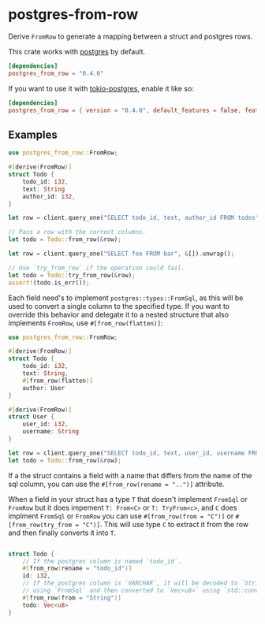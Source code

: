 # postgres-from-row

Derive `FromRow` to generate a mapping between a struct and postgres rows.

This crate works with [postgres](<https://docs.rs/postgres>) by default.

```toml
[dependencies]
postgres_from_row = "0.4.0"
```

If you want to use it with [tokio-postgres](<https://docs.rs/tokio-postgres>), enable it like so:

```toml
[dependencies]
postgres_from_row = { version = "0.4.0", default_features = false, features = ["tokio-postgres"] }
```
## Examples
```rust
use postgres_from_row::FromRow;

#[derive(FromRow)]
struct Todo {
    todo_id: i32,
    text: String
    author_id: i32,
}

let row = client.query_one("SELECT todo_id, text, author_id FROM todos", &[]).unwrap();

// Pass a row with the correct columns.
let todo = Todo::from_row(&row);

let row = client.query_one("SELECT foo FROM bar", &[]).unwrap();

// Use `try_from_row` if the operation could fail.
let todo = Todo::try_from_row(&row);
assert!(todo.is_err());
```

Each field need's to implement `postgres::types::FromSql`, as this will be used to convert a
single column to the specified type. If you want to override this behavior and delegate it to a
nested structure that also implements `FromRow`, use `#[from_row(flatten)]`:

```rust
use postgres_from_row::FromRow;

#[derive(FromRow)]
struct Todo {
    todo_id: i32,
    text: String,
    #[from_row(flatten)]
    author: User
}

#[derive(FromRow)]
struct User {
    user_id: i32,
    username: String
}

let row = client.query_one("SELECT todo_id, text, user_id, username FROM todos t, users u WHERE t.author_id = u.user_id", &[]).unwrap();
let todo = Todo::from_row(&row);
```

If a the struct contains a field with a name that differs from the name of the sql column, you can use the `#[from_row(rename = "..")]` attribute. 

When a field in your struct has a type `T` that doesn't implement `FromSql` or `FromRow` but 
it does impement `T: From<C>` or `T: TryFrom<c>`, and `C` does implment `FromSql` or `FromRow` 
you can use `#[from_row(from = "C")]` or `#[from_row(try_from = "C")]`. This will use type `C` to extract it from the row and 
then finally converts it into `T`. 

```rust

struct Todo {
    // If the postgres column is named `todo_id`.
    #[from_row(rename = "todo_id")]
    id: i32,
    // If the postgres column is `VARCHAR`, it will be decoded to `String`,
    // using `FromSql` and then converted to `Vec<u8>` using `std::convert::From`.
    #[from_row(from = "String")]
    todo: Vec<u8>
}

```


